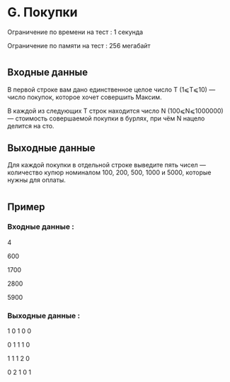 # G. Покупки
Ограничение по времени на тест : 1 секунда

Ограничение по памяти на тест : 256 мегабайт

#

## Входные данные
В первой строке вам дано единственное целое число T (1⩽T⩽10) — число покупок, которое хочет совершить Максим.

В каждой из следующих T строк находится число N (100⩽N⩽1000000) — стоимость совершаемой покупки в бурлях, при чём N нацело делится на сто.

## Выходные данные
Для каждой покупки в отдельной строке выведите пять чисел — количество купюр номиналом 100, 200, 500, 1000 и 5000, которые нужны для оплаты.

#

## Пример

### Входные данные :
4

600

1700

2800

5900
### Выходные данные :
1 0 1 0 0

0 1 1 1 0

1 1 1 2 0

0 2 1 0 1